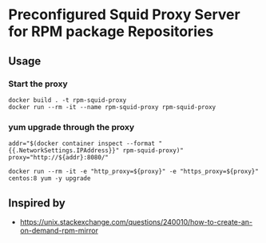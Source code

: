 # Preconfigured Squid Proxy Server for RPM package Repositories

## Usage

### Start the proxy

~~~
docker build . -t rpm-squid-proxy
docker run --rm -it --name rpm-squid-proxy rpm-squid-proxy
~~~

### yum upgrade through the proxy

~~~
addr="$(docker container inspect --format "{{.NetworkSettings.IPAddress}}" rpm-squid-proxy)"
proxy="http://${addr}:8080/"

docker run --rm -it -e "http_proxy=${proxy}" -e "https_proxy=${proxy}" centos:8 yum -y upgrade
~~~

## Inspired by

- https://unix.stackexchange.com/questions/240010/how-to-create-an-on-demand-rpm-mirror
